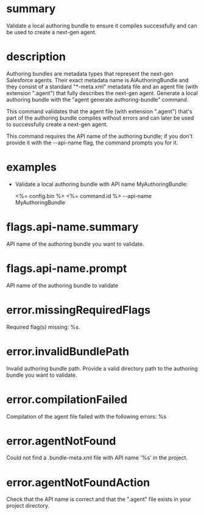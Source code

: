# summary

Validate a local authoring bundle to ensure it compiles successfully and can be used to create a next-gen agent.

# description

Authoring bundles are metadata types that represent the next-gen Salesforce agents. Their exact metadata name is AiAuthoringBundle and they consist of a standard "\*-meta.xml" metadata file and an agent file (with extension ".agent") that fully describes the next-gen agent. Generate a local authoring bundle with the "agent generate authoring-bundle" command.

This command validates that the agent file (with extension ".agent") that's part of the authoring bundle compiles without errors and can later be used to successfully create a next-gen agent.

This command requires the API name of the authoring bundle; if you don't provide it with the --api-name flag, the command prompts you for it.

# examples

- Validate a local authoring bundle with API name MyAuthoringBundle:

  <%= config.bin %> <%= command.id %> --api-name MyAuthoringBundle

# flags.api-name.summary

API name of the authoring bundle you want to validate.

# flags.api-name.prompt

API name of the authoring bundle to validate

# error.missingRequiredFlags

Required flag(s) missing: %s.

# error.invalidBundlePath

Invalid authoring bundle path. Provide a valid directory path to the authoring bundle you want to validate.

# error.compilationFailed

Compilation of the agent file failed with the following errors:
%s

# error.agentNotFound

Could not find a .bundle-meta.xml file with API name '%s' in the project.

# error.agentNotFoundAction

Check that the API name is correct and that the ".agent" file exists in your project directory.
